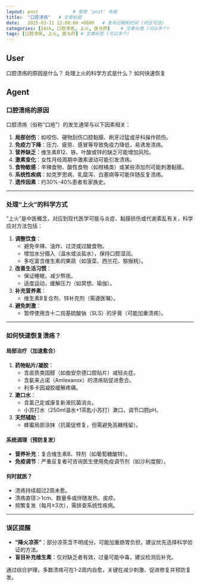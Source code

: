 ```yaml
---
layout: post             # 使用 'post' 布局
title:  "口腔溃疡"   # 文章标题
date:   2025-03-11 12:00:00 +0800   # 发布日期和时间 (时区可选)
categories: [IAsk, 口腔溃疡, 上火, 医与药]    # 文章分类 (可以多个)
tags: [口腔溃疡, 上火, 医与药] # 文章标签 (可以多个)
---
```


## User

口腔溃疡的原因是什么？ 处理上火的科学方式是什么？ 如何快速恢复

## Agent

### 口腔溃疡的原因
口腔溃疡（俗称“口疮”）的发生通常与以下因素相关：
1. **局部创伤**：如咬伤、硬物刮伤口腔黏膜、刷牙过猛或牙科操作损伤。
2. **免疫力下降**：压力、疲劳、感冒等导致免疫力降低，易诱发溃疡。
3. **营养缺乏**：维生素B12、铁、叶酸或锌的缺乏可能增加风险。
4. **激素变化**：女性月经周期中激素波动可能引发溃疡。
5. **食物敏感**：辛辣食物、酸性食物（如柑橘类）或某些添加剂可能刺激黏膜。
6. **系统性疾病**：如克罗恩病、乳糜泻、白塞病等可能伴随反复溃疡。
7. **遗传因素**：约30%-40%患者有家族史。

---

### 处理“上火”的科学方式
“上火”是中医概念，对应到现代医学可能与炎症、黏膜损伤或代谢紊乱有关，科学应对方法包括：
1. **调整饮食**：
   - 避免辛辣、油炸、过烫或过酸食物。
   - 增加水分摄入（温水或淡盐水），保持口腔湿润。
   - 多吃富含维生素的果蔬（如菠菜、西兰花、猕猴桃）。
2. **改善生活习惯**：
   - 保证睡眠，减少熬夜。
   - 适度运动，缓解压力（如冥想、瑜伽）。
3. **补充营养素**：
   - 维生素B复合剂、锌补充剂（需遵医嘱）。
4. **避免刺激**：
   - 暂停使用含十二烷基硫酸钠（SLS）的牙膏（可能加重溃疡）。

---

### 如何快速恢复溃疡？
#### 局部治疗（加速愈合）
1. **药物贴片/凝胶**：
   - 含皮质类固醇（如曲安奈德口腔贴片）减轻炎症。
   - 含氨来占诺（Amlexanox）的溃疡贴促进愈合。
   - 利多卡因凝胶缓解疼痛。
2. **漱口水**：
   - 含氯己定或康复新液抗菌消炎。
   - 小苏打水（250ml温水+1茶匙小苏打）漱口，调节口腔pH。
3. **天然辅助**：
   - 蜂蜜局部涂抹（抗菌促修复，但需避免高糖残留）。

#### 系统调理（预防复发）
- **营养补充**：复合维生素B、锌剂（如葡萄糖酸锌）。
- **免疫调节**：严重反复者可咨询医生使用免疫调节剂（如沙利度胺）。

#### 何时就医？
- 溃疡持续超过2周未愈。
- 溃疡直径＞1cm、数量多或伴随发热、皮疹。
- 频繁复发（每月≥3次），需排查系统性疾病。

---

### 误区提醒
- **“降火凉茶”**：部分凉茶含不明成分，可能加重肠胃负担，建议优先选择科学验证的方法。
- **盲目补充维生素**：仅对缺乏者有效，过量可能中毒，建议检测后补充。

通过综合护理，多数溃疡可在1-2周内自愈，关键在减少刺激、促进修复并预防复发。

